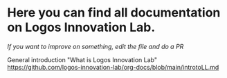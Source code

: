 # Here you can find all documentation on Logos Innovation Lab.
*If you want to improve on something, edit the file and do a PR*

General introduction "What is Logos Innovation Lab"
https://github.com/logos-innovation-lab/org-docs/blob/main/introtoLL.md

